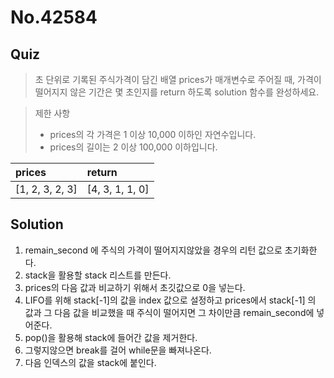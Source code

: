 # No.42584

## Quiz

> 초 단위로 기록된 주식가격이 담긴 배열 prices가 매개변수로 주어질 때, 가격이 떨어지지 않은 기간은 몇 초인지를 return 하도록 solution 함수를 완성하세요.

> 제한 사항
>
> - prices의 각 가격은 1 이상 10,000 이하인 자연수입니다.
> - prices의 길이는 2 이상 100,000 이하입니다.

| prices          | return          |
| :-------------- | :-------------- |
| [1, 2, 3, 2, 3] | [4, 3, 1, 1, 0] |

## Solution

1. remain_second 에 주식의 가격이 떨어지지않았을 경우의 리턴 값으로 초기화한다.
2. stack을 활용할 stack 리스트를 만든다.
3. prices의 다음 값과 비교하기 위해서 초깃값으로 0을 넣는다.
4. LIFO를 위해 stack[-1]의 값을 index 값으로 설정하고 prices에서 stack[-1] 의 값과 그 다음 값을 비교했을 때 주식이 떨어지면 그 차이만큼 remain_second에 넣어준다.
5. pop()을 활용해 stack에 들어간 값을 제거한다.
6. 그렇지않으면 break를 걸어 while문을 빠져나온다.
7. 다음 인덱스의 값을 stack에 붙인다.
